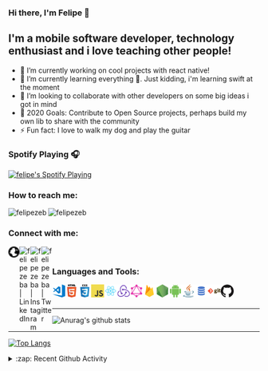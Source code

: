 ### Hi there, I'm Felipe 👋


## I'm a mobile software developer, technology enthusiast and i love teaching other people!

- 🔭 I’m currently working on cool projects with react native!
- 🌱 I’m currently learning everything 🤣. Just kidding, i'm learning swift at the moment
- 👯 I’m looking to collaborate with other developers on some big ideas i got in mind
- 🥅 2020 Goals: Contribute to Open Source projects, perhaps build my own lib to share with the community
- ⚡ Fun fact: I love to walk my dog and play the guitar

### Spotify Playing 🎧
[<img src="https://novatorem.felipe-zg.vercel.app/api/spotify-playing" alt="felipe's Spotify Playing" width="350" />](https://open.spotify.com/user/felipezeba?si=LMAiqnGxTlCEp7k4MMA7Ow)

### How to reach me:

[<img align="left" alt="felipezeba.com" width="80px" height="20px" src="https://img.shields.io/static/v1?label=&message=whatsapp&color=%23008000&logo=whatsapp&logoColor=%23fff" />][website]
[<img align="left" alt="felipezeba.com" width="80px" height="20px" src="https://img.shields.io/static/v1?label=&message=e-mail&color=%230078D4&logo=Minutemailer&logoColor=%23fff" />][website]

<br />

### Connect with me:

[<img align="left" alt="felipezeba.com" width="22px" src="https://raw.githubusercontent.com/iconic/open-iconic/master/svg/globe.svg" />][website]
[<img align="left" alt="felipezeba | LinkedIn" width="22px" src="https://cdn.jsdelivr.net/npm/simple-icons@v3/icons/linkedin.svg" />][linkedin]
[<img align="left" alt="felipezeba | Instagram" width="22px" src="https://cdn.jsdelivr.net/npm/simple-icons@v3/icons/instagram.svg" />][instagram]
[<img align="left" alt="felipezeba | Twitter" width="22px" src="https://cdn.jsdelivr.net/npm/simple-icons@v3/icons/twitter.svg" />][twitter]

<br />

### Languages and Tools:

[<img align="left" alt="Visual Studio Code" width="26px" src="https://raw.githubusercontent.com/github/explore/80688e429a7d4ef2fca1e82350fe8e3517d3494d/topics/visual-studio-code/visual-studio-code.png" />][webdevplaylist]
[<img align="left" alt="HTML5" width="26px" src="https://raw.githubusercontent.com/github/explore/80688e429a7d4ef2fca1e82350fe8e3517d3494d/topics/html/html.png" />][webdevplaylist]
[<img align="left" alt="CSS3" width="26px" src="https://raw.githubusercontent.com/github/explore/80688e429a7d4ef2fca1e82350fe8e3517d3494d/topics/css/css.png" />][cssplaylist]
[<img align="left" alt="JavaScript" width="26px" src="https://raw.githubusercontent.com/github/explore/80688e429a7d4ef2fca1e82350fe8e3517d3494d/topics/javascript/javascript.png" />][jsplaylist]
[<img align="left" alt="React" width="26px" src="https://raw.githubusercontent.com/github/explore/80688e429a7d4ef2fca1e82350fe8e3517d3494d/topics/react/react.png" />][reactplaylist]
[<img align="left" alt="Redux" width="26px" src="https://raw.githubusercontent.com/github/explore/80688e429a7d4ef2fca1e82350fe8e3517d3494d/topics/redux/redux.png" />][reactplaylist]
[<img align="left" alt="GraphQL" width="26px" src="https://raw.githubusercontent.com/github/explore/80688e429a7d4ef2fca1e82350fe8e3517d3494d/topics/graphql/graphql.png" />][webdevplaylist]
[<img align="left" alt="Firebase" width="26px" src="https://raw.githubusercontent.com/github/explore/80688e429a7d4ef2fca1e82350fe8e3517d3494d/topics/firebase/firebase.png" />][webdevplaylist]
[<img align="left" alt="Node.js" width="26px" src="https://raw.githubusercontent.com/github/explore/80688e429a7d4ef2fca1e82350fe8e3517d3494d/topics/nodejs/nodejs.png" />][webdevplaylist]
[<img align="left" alt="Android" width="26px" src="https://raw.githubusercontent.com/github/explore/80688e429a7d4ef2fca1e82350fe8e3517d3494d/topics/android/android.png" />][webdevplaylist]
[<img align="left" alt="Java" width="26px" src="https://raw.githubusercontent.com/github/explore/80688e429a7d4ef2fca1e82350fe8e3517d3494d/topics/java/java.png" />][webdevplaylist]
[<img align="left" alt="SQL" width="26px" src="https://raw.githubusercontent.com/github/explore/80688e429a7d4ef2fca1e82350fe8e3517d3494d/topics/sql/sql.png" />][webdevplaylist]
[<img align="left" alt="Git" width="26px" src="https://raw.githubusercontent.com/github/explore/80688e429a7d4ef2fca1e82350fe8e3517d3494d/topics/git/git.png" />][webdevplaylist]
[<img align="left" alt="GitHub" width="26px" src="https://raw.githubusercontent.com/github/explore/78df643247d429f6cc873026c0622819ad797942/topics/github/github.png" />][webdevplaylist]

<br />
<br />

---

![Anurag's github stats](https://github-readme-stats.vercel.app/api?username=felipe-zg&count_private=true&show_icons=true)

---

[![Top Langs](https://github-readme-stats.vercel.app/api/top-langs/?username=felipe-zg&layout=compact)](https://github.com/anuraghazra/github-readme-stats)


<details>
  <summary>:zap: Recent Github Activity</summary>
  
  <!--START_SECTION:activity-->

</details>

[website]: https://felipezeba.netlify.com
[linkedin]: https://www.linkedin.com/in/felipe-zeba
[instagram]: https://www.instagram.com/felipezeba/
[twitter]: https://twitter.com/FelipeZba
[webdevplaylist]: https://www.youtube.com/playlist?list=PLkwxH9e_vrAJ0WbEsFA9W3I1W-g_BTsbt
[jsplaylist]: https://www.youtube.com/playlist?list=PLkwxH9e_vrALRJKu7wfXby3MKeflhTu6B
[cssplaylist]: https://www.youtube.com/playlist?list=PLkwxH9e_vrALSdvZuEh6gqQdmDoDIoqz4
[reactplaylist]: https://www.youtube.com/playlist?list=PLkwxH9e_vrAK4TdffpxKY3QGyHCpxFcQ0
